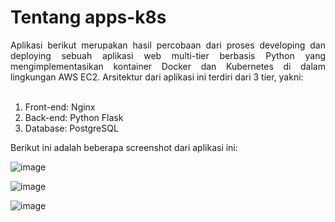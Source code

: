 # Tentang apps-k8s

<div align="justify"> Aplikasi berikut merupakan hasil percobaan dari proses developing dan deploying sebuah aplikasi web multi-tier berbasis Python yang mengimplementasikan kontainer Docker dan Kubernetes di dalam lingkungan AWS EC2.
Arsitektur dari aplikasi ini terdiri dari 3 tier, yakni: <br />
  <br />

  1. Front-end: Nginx 
  2. Back-end: Python Flask
  3. Database: PostgreSQL

Berikut ini adalah beberapa screenshot dari aplikasi ini:</div>
![image](https://github.com/user-attachments/assets/b544f316-1932-4e90-88c8-66a6de4d2ca2)

![image](https://github.com/user-attachments/assets/ad0d2696-95b5-4043-aca4-58cdd257fcde)

![image](https://github.com/user-attachments/assets/5f57499b-924a-4cf0-95c5-ffaac7e17ef0)
